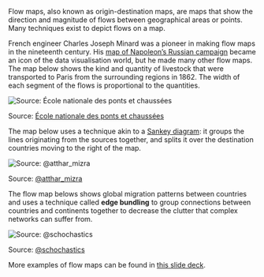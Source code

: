 Flow maps, also known as origin-destination maps, are maps that show the direction and magnitude of flows between geographical areas or points. Many techniques exist to depict flows on a map.

French engineer Charles Joseph Minard was a pioneer in making flow maps in the nineteenth century. His [map of Napoleon’s Russian campaign](https://en.wikipedia.org/wiki/File:Minard.png) became an icon of the data visualisation world, but he made many other flow maps. The map below shows the kind and quantity of livestock that were transported to Paris from the surrounding regions in 1862. The width of each segment of the flows is proportional to the quantities.

![Source: [École nationale des ponts et chaussées](https://heritage.ecoledesponts.fr/enpc/#bibnum)](Maps%20e22d0627fc944d47be79a1d1a4f8acef/minard_paris.jpg)

Source: [École nationale des ponts et chaussées](https://heritage.ecoledesponts.fr/enpc/#bibnum)

The map below uses a technique akin to a <span class='internal-link'>[Sankey diagram](sankey-and-alluvial-diagrams)</span>: it groups the lines originating from the sources together, and splits it over the destination countries moving to the right of the map.

![Source: [@atthar_mizra](https://twitter.com/atthar_mirza/status/1342646609012793347)](Maps%20e22d0627fc944d47be79a1d1a4f8acef/cotton-flow-map.jpeg)

Source: [@atthar_mizra](https://twitter.com/atthar_mirza/status/1342646609012793347)

The flow map belows shows global migration patterns between countries and uses a technique called **edge bundling** to group connections between countries and continents together to decrease the clutter that complex networks can suffer from.

![Source: [@schochastics](https://twitter.com/i/web/status/1455508236598132737)](Maps%20e22d0627fc944d47be79a1d1a4f8acef/global-migration-edge-bundling.jpeg)

Source: [@schochastics](https://twitter.com/i/web/status/1455508236598132737)

More examples of flow maps can be found in [this slide deck](https://docs.google.com/presentation/d/1J2smDZOr664zUWrpScqSU8U2tFHeKD4qLhRaKXtPE2c/edit#slide=id.p4).